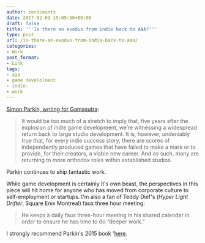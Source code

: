 ```yaml
---
author: zerocounts
date: 2017-02-03 15:09:56+00:00
draft: false
title: '''Is there an exodus from indie back to AAA?'''
type: post
url: /is-there-an-exodus-from-indie-back-to-aaa/
categories:
- Work
post_format:
- Link
tags:
- aaa
- game develolment
- indie-
- work
---
```


[Simon Parkin, writing for Gamasutra](http://www.gamasutra.com/view/news/289945/Is_there_an_exodus_from_indie_back_to_AAA.php):


<blockquote>It would be too much of a stretch to imply that, five years after the explosion of indie game development, we’re witnessing a widespread return back to large studio development. It is, however, undeniably true that, for every indie success story, there are scores of independently produced games that have failed to make a mark or to provide, for their creators, a viable new career. And as such, many are returning to more orthodox roles within established studios.</blockquote>


Parkin continues to ship fantastic work.

While game development is certainly it's own beast, the perspectives in this piece will hit home for anyone who has moved from corporate culture to self-employment or startups. I'm also a fan of Teddy Dief's (_Hyper Light Drifter_, Square Enix Montreal) faux three hour meeting:


<blockquote>He keeps a daily faux three-hour meeting in his shared calendar in order to ensure he has time to do “deeper work.”</blockquote>


I strongly recommend Parkin's 2015 book '[here](https://www.zerocounts.net/2017/01/07/death-by-video-game-and-inside/).
